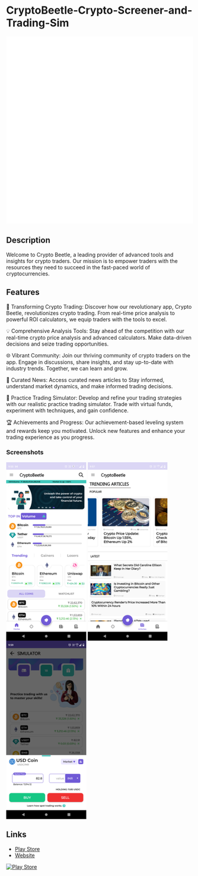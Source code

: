 # CryptoBeetle-Crypto-Screener-and-Trading-Sim

![](https://github.com/geekyUtkarsh99/CryptoBeetle-Crypto-Screener-and-Trading-Sim/blob/main/onlylogo512.png)

## Description

Welcome to Crypto Beetle, a leading provider of advanced tools and insights for crypto traders. Our mission is to empower traders with the resources they need to succeed in the fast-paced world of cryptocurrencies.

## Features

🚀 Transforming Crypto Trading: Discover how our revolutionary app, Crypto Beetle, revolutionizes crypto trading. From real-time price analysis to powerful ROI calculators, we equip traders with the tools to excel.

💡 Comprehensive Analysis Tools: Stay ahead of the competition with our real-time crypto price analysis and advanced calculators. Make data-driven decisions and seize trading opportunities.

🌐 Vibrant Community: Join our thriving community of crypto traders on the app. Engage in discussions, share insights, and stay up-to-date with industry trends. Together, we can learn and grow.

📰 Curated News: Access curated news articles to Stay informed, understand market dynamics, and make informed trading decisions.

💪 Practice Trading Simulator: Develop and refine your trading strategies with our realistic practice trading simulator. Trade with virtual funds, experiment with techniques, and gain confidence.

🏆 Achievements and Progress: Our achievement-based leveling system and rewards keep you motivated. Unlock new features and enhance your trading experience as you progress.

### Screenshots

[//]: # (Add screenshots of your app here)
<a href="url"><img src="https://github.com/geekyUtkarsh99/CryptoBeetle-Crypto-Screener-and-Trading-Sim/blob/main/Screenshot_20230523-215556.png" align="center" height="480"  ></a>
<a href="url"><img src="https://github.com/geekyUtkarsh99/CryptoBeetle-Crypto-Screener-and-Trading-Sim/blob/main/Screenshot_20230523-215704.png" align="center" height="480"  ></a>
<a href="url"><img src="https://github.com/geekyUtkarsh99/CryptoBeetle-Crypto-Screener-and-Trading-Sim/blob/main/Screenshot_20230523-215912.png" align="center" height="480"  ></a>





## Links

- [Play Store](https://play.google.com/store/apps/details?id=com.redoven.cryptomatic)
- [Website](https://cryptobeetle.framer.ai/)

[//]: # (Add Play Store logo)
[![Play Store](https://play.google.com/intl/en_us/badges/static/images/badges/en_badge_web_generic.png)](https://play.google.com/store/apps/details?id=com.redoven.cryptomatic)
